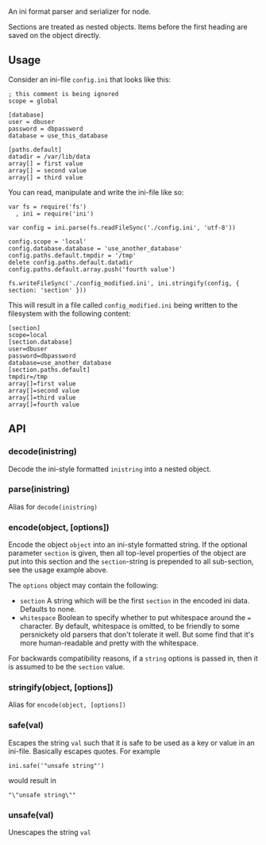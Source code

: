An ini format parser and serializer for node.

Sections are treated as nested objects.  Items before the first
heading are saved on the object directly.

## Usage

Consider an ini-file `config.ini` that looks like this:

    ; this comment is being ignored
    scope = global

    [database]
    user = dbuser
    password = dbpassword
    database = use_this_database

    [paths.default]
    datadir = /var/lib/data
    array[] = first value
    array[] = second value
    array[] = third value

You can read, manipulate and write the ini-file like so:

    var fs = require('fs')
      , ini = require('ini')

    var config = ini.parse(fs.readFileSync('./config.ini', 'utf-8'))

    config.scope = 'local'
    config.database.database = 'use_another_database'
    config.paths.default.tmpdir = '/tmp'
    delete config.paths.default.datadir
    config.paths.default.array.push('fourth value')

    fs.writeFileSync('./config_modified.ini', ini.stringify(config, { section: 'section' }))

This will result in a file called `config_modified.ini` being written
to the filesystem with the following content:

    [section]
    scope=local
    [section.database]
    user=dbuser
    password=dbpassword
    database=use_another_database
    [section.paths.default]
    tmpdir=/tmp
    array[]=first value
    array[]=second value
    array[]=third value
    array[]=fourth value


## API

### decode(inistring)

Decode the ini-style formatted `inistring` into a nested object.

### parse(inistring)

Alias for `decode(inistring)`

### encode(object, [options])

Encode the object `object` into an ini-style formatted string. If the
optional parameter `section` is given, then all top-level properties
of the object are put into this section and the `section`-string is
prepended to all sub-section, see the usage example above.

The `options` object may contain the following:

* `section` A string which will be the first `section` in the encoded
  ini data.  Defaults to none.
* `whitespace` Boolean to specify whether to put whitespace around the
  `=` character.  By default, whitespace is omitted, to be friendly to
  some persnickety old parsers that don't tolerate it well.  But some
  find that it's more human-readable and pretty with the whitespace.

For backwards compatibility reasons, if a `string` options is passed
in, then it is assumed to be the `section` value.

### stringify(object, [options])

Alias for `encode(object, [options])`

### safe(val)

Escapes the string `val` such that it is safe to be used as a key or
value in an ini-file. Basically escapes quotes. For example

    ini.safe('"unsafe string"')

would result in

    "\"unsafe string\""

### unsafe(val)

Unescapes the string `val`
